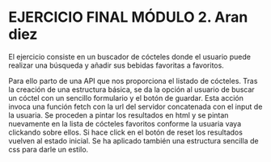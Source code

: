 # EJERCICIO FINAL MÓDULO 2. Aran diez

El ejercicio consiste en un buscador de cócteles donde el usuario puede realizar una búsqueda y añadir sus bebidas favoritas a favoritos.

Para ello parto de una API que nos proporciona el listado de cócteles.
Tras la creación de una estructura básica, se da la opción al usuario de buscar un cóctel con un sencillo formulario y el botón de guardar.
Esta acción invoca una función fetch con la url del servidor concatenada con el input de la usuaria.
Se proceden a pintar los resultados en html y se pintan nuevamente en la lista de cócteles favoritos conforme la usuaria vaya clickando sobre ellos.
Si hace click en el botón de reset los resultados vuelven al estado inicial.
Se ha aplicado también una estructura sencilla de css para darle un estilo.
